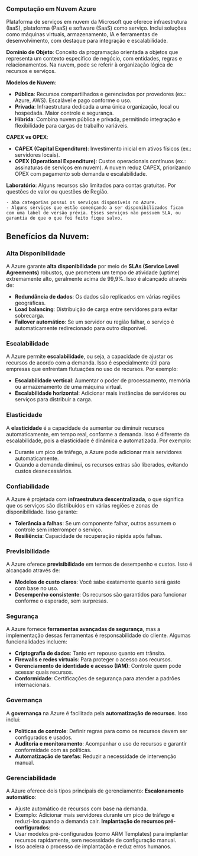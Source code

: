 ### **Computação em Nuvem Azure** 
Plataforma de serviços em nuvem da Microsoft que oferece infraestrutura (IaaS), plataforma (PaaS) e software (SaaS) como serviço. Inclui soluções como máquinas virtuais, armazenamento, IA e ferramentas de desenvolvimento, com destaque para integração e escalabilidade.

**Domínio de Objeto**: Conceito da programação orientada a objetos que representa um contexto específico de negócio, com entidades, regras e relacionamentos. Na nuvem, pode se referir à organização lógica de recursos e serviços.

**Modelos de Nuvem**:
   - **Pública**: Recursos compartilhados e gerenciados por provedores (ex.: Azure, AWS). Escalável e pago conforme o uso.
   - **Privada**: Infraestrutura dedicada a uma única organização, local ou hospedada. Maior controle e segurança.
   - **Híbrida**: Combina nuvem pública e privada, permitindo integração e flexibilidade para cargas de trabalho variáveis.

**CAPEX vs OPEX**:
   - **CAPEX (Capital Expenditure)**: Investimento inicial em ativos físicos (ex.: servidores locais).
   - **OPEX (Operational Expenditure)**: Custos operacionais contínuos (ex.: assinaturas de serviços em nuvem). A nuvem reduz CAPEX, priorizando OPEX com pagamento sob demanda e escalabilidade.

**Laboratório**: Alguns recursos são limitados para contas gratuitas. Por questões de valor ou questões de Região.

	- Aba categorias possui os serviços disponíveis no Azure. 
	- Alguns serviços que estão començando a ser disponibilizados ficam com uma label de versão prévia. Esses serviços não possuem SLA, ou garantia de que o que foi feito fique salvo. 

## **Benefícios da Nuvem**: 

### **Alta Disponibilidade**
A Azure garante **alta disponibilidade** por meio de **SLAs (Service Level Agreements)** robustos, que prometem um tempo de atividade (uptime) extremamente alto, geralmente acima de 99,9%. Isso é alcançado através de:
- **Redundância de dados**: Os dados são replicados em várias regiões geográficas.
- **Load balancing**: Distribuição de carga entre servidores para evitar sobrecarga.
- **Failover automático**: Se um servidor ou região falhar, o serviço é automaticamente redirecionado para outro disponível.


### **Escalabilidade**
A Azure permite **escalabilidade**, ou seja, a capacidade de ajustar os recursos de acordo com a demanda. Isso é especialmente útil para empresas que enfrentam flutuações no uso de recursos. Por exemplo:
- **Escalabilidade vertical**: Aumentar o poder de processamento, memória ou armazenamento de uma máquina virtual.
- **Escalabilidade horizontal**: Adicionar mais instâncias de servidores ou serviços para distribuir a carga.


### **Elasticidade**
A **elasticidade** é a capacidade de aumentar ou diminuir recursos automaticamente, em tempo real, conforme a demanda. Isso é diferente da escalabilidade, pois a elasticidade é dinâmica e automatizada. Por exemplo:
- Durante um pico de tráfego, a Azure pode adicionar mais servidores automaticamente.
- Quando a demanda diminui, os recursos extras são liberados, evitando custos desnecessários.


### **Confiabilidade**
A Azure é projetada com **infraestrutura descentralizada**, o que significa que os serviços são distribuídos em várias regiões e zonas de disponibilidade. Isso garante:
- **Tolerância a falhas**: Se um componente falhar, outros assumem o controle sem interromper o serviço.
- **Resiliência**: Capacidade de recuperação rápida após falhas.


### **Previsibilidade**
A Azure oferece **previsibilidade** em termos de desempenho e custos. Isso é alcançado através de:
- **Modelos de custo claros**: Você sabe exatamente quanto será gasto com base no uso.
- **Desempenho consistente**: Os recursos são garantidos para funcionar conforme o esperado, sem surpresas.


### **Segurança**
A Azure fornece **ferramentas avançadas de segurança**, mas a implementação dessas ferramentas é responsabilidade do cliente. Algumas funcionalidades incluem:
- **Criptografia de dados**: Tanto em repouso quanto em trânsito.
- **Firewalls e redes virtuais**: Para proteger o acesso aos recursos.
- **Gerenciamento de identidade e acesso (IAM)**: Controle quem pode acessar quais recursos.
- **Conformidade**: Certificações de segurança para atender a padrões internacionais.


### **Governança**
A **governança** na Azure é facilitada pela **automatização de recursos**. Isso inclui:
- **Políticas de controle**: Definir regras para como os recursos devem ser configurados e usados.
- **Auditoria e monitoramento**: Acompanhar o uso de recursos e garantir conformidade com as políticas.
- **Automatização de tarefas**: Reduzir a necessidade de intervenção manual.


### **Gerenciabilidade**
A Azure oferece dois tipos principais de gerenciamento:
**Escalonamento automático**:
   - Ajuste automático de recursos com base na demanda.
   - Exemplo: Adicionar mais servidores durante um pico de tráfego e reduzi-los quando a demanda cair.
**Implantação de recursos pré-configurados**:
   - Usar modelos pré-configurados (como ARM Templates) para implantar recursos rapidamente, sem necessidade de configuração manual.
   - Isso acelera o processo de implantação e reduz erros humanos.
